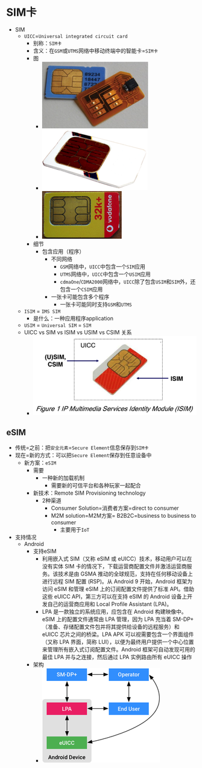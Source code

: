 # SIM卡

* SIM
  * `UICC`=`Universal integrated circuit card`
    * 别称：`SIM卡`
    * 含义：在`GSM`或`UTMS`网络中移动终端中的智能卡=`SIM卡`
    * 图
      * ![sim_card_example_1](../../assets/img/sim_card_example_1.png)
      * ![sim_card_example_2](../../assets/img/sim_card_example_2.png)
      * ![sim_card_example_3](../../assets/img/sim_card_example_3.png)
    * 细节
      * 包含应用（程序）
        * 不同网络
          * `GSM`网络中，`UICC`中包含一个`SIM`应用
          * `UTMS`网络中，`UICC`中包含一个`USIM`应用
          * `cdmaOne`/`CDMA2000`网络中，`UICC`除了包含`USIM`和`SIM`外，还包含一个`CSIM`应用
        * 一张卡可能包含多个程序
          * 一张卡可能同时支持`GSM`和`UTMS`
  * `ISIM` = `IMS SIM`
    * 是什么：一种应用程序application
  * `USIM` = `Universal SIM` = `SIM`
  * UICC vs SIM vs ISIM vs USIM vs CSIM 关系
    * ![uicc_sim_isim_usim_csim](../../assets/img/uicc_sim_isim_usim_csim.png)

## eSIM

* 传统=之前：把`安全元素`=`Secure Element`信息保存到`SIM卡`
* 现在=新的方式：可以把`Secure Element`保存到任意设备中
  * 新方案：`eSIM`
    * 需要
      * 一种新的加载机制
        * 需要新的可信平台和各种玩家一起配合
    * 新技术：Remote SIM Provisioning technology
      * 2种渠道
        * Consumer Solution=消费者方案=direct to consumer
        * M2M solution=M2M方案= B2B2C=business to business to consumer
          * 主要用于`IoT`
* 支持情况
  * Android
    * 支持eSIM
      * 利用嵌入式 SIM（又称 eSIM 或 eUICC）技术，移动用户可以在没有实体 SIM 卡的情况下，下载运营商配置文件并激活运营商服务。该技术是由 GSMA 推动的全球规范，支持在任何移动设备上进行远程 SIM 配置 (RSP)。从 Android 9 开始，Android 框架为访问 eSIM 和管理 eSIM 上的订阅配置文件提供了标准 API。借助这些 eUICC API，第三方可以在支持 eSIM 的 Android 设备上开发自己的运营商应用和 Local Profile Assistant (LPA)。
      * LPA 是一款独立的系统应用，应包含在 Android 构建映像中。eSIM 上的配置文件通常由 LPA 管理，因为 LPA 充当着 SM-DP+（准备、存储配置文件包并将其提供给设备的远程服务）和 eUICC 芯片之间的桥梁。LPA APK 可以视需要包含一个界面组件（又称 LPA 界面，简称 LUI），以便为最终用户提供一个中心位置来管理所有嵌入式订阅配置文件。Android 框架可自动发现可用的最佳 LPA 并与之连接，然后通过 LPA 实例路由所有 eUICC 操作
    * 架构
      * ![esim_android_rsp_arch](../../assets/img/esim_android_rsp_arch.png)
